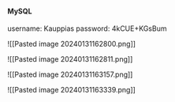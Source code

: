 #### MySQL 

username: Kauppias
password: 4kCUE+KGsBum

![[Pasted image 20240131162800.png]]

![[Pasted image 20240131162811.png]]

![[Pasted image 20240131163157.png]]

![[Pasted image 20240131163339.png]]